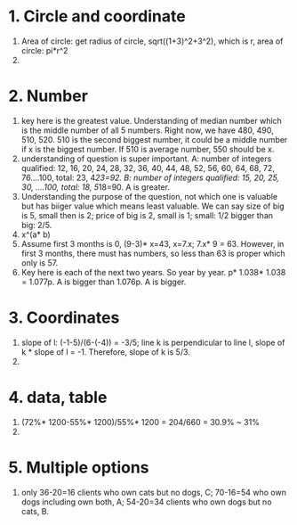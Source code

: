 # 1. Circle and coordinate   
1. Area of circle: get radius of circle, sqrt((1+3)^2+3^2), which is r, area of circle: pi*r^2    
2.   


# 2. Number    
1. key here is the greatest value. Understanding of median number which is the middle number of all 5 numbers. Right now, we have 480, 490, 510, 520. 510 is the second biggest number, it could be a middle number if x is the biggest number. If 510 is average number, 550 should be x.   
2. understanding of question is super important. A: number of integers qualified: 12, 16, 20, 24, 28, 32, 36, 40, 44, 48, 52, 56, 60, 64, 68, 72, 76....100, total: 23, 4*23=92. B: number of integers qualified: 15, 20, 25, 30, ....100, total: 18, 5*18=90. A is greater.     
3. Understanding the purpose of the question, not which one is valuable but has biiger value which means least valuable. We can say size of big is 5, small then is 2; price of big is 2, small is 1; small: 1/2 bigger than big: 2/5.     
4. x^(a* b)    
5. Assume first 3 months is 0, (9-3)* x=43, x=7.x; 7.x* 9 = 63. However, in first 3 months, there must has numbers, so less than 63 is proper which only is 57.    
6. Key here is each of the next two years. So year by year. p* 1.038* 1.038 = 1.077p. A is bigger than 1.076p. A is bigger.     


# 3. Coordinates   
1. slope of l: (-1-5)/(6-(-4)) = -3/5; line k is perpendicular to line l, slope of k * slope of l = -1. Therefore, slope of k is 5/3.    
2. 

# 4. data, table  
1. (72%* 1200-55%* 1200)/55%* 1200 = 204/660 = 30.9% ~ 31%    
2. 


# 5. Multiple options   
1. only 36-20=16 clients who own cats but no dogs, C; 70-16=54 who own dogs including own both, A; 54-20=34 clients who own dogs but no cats, B.   

